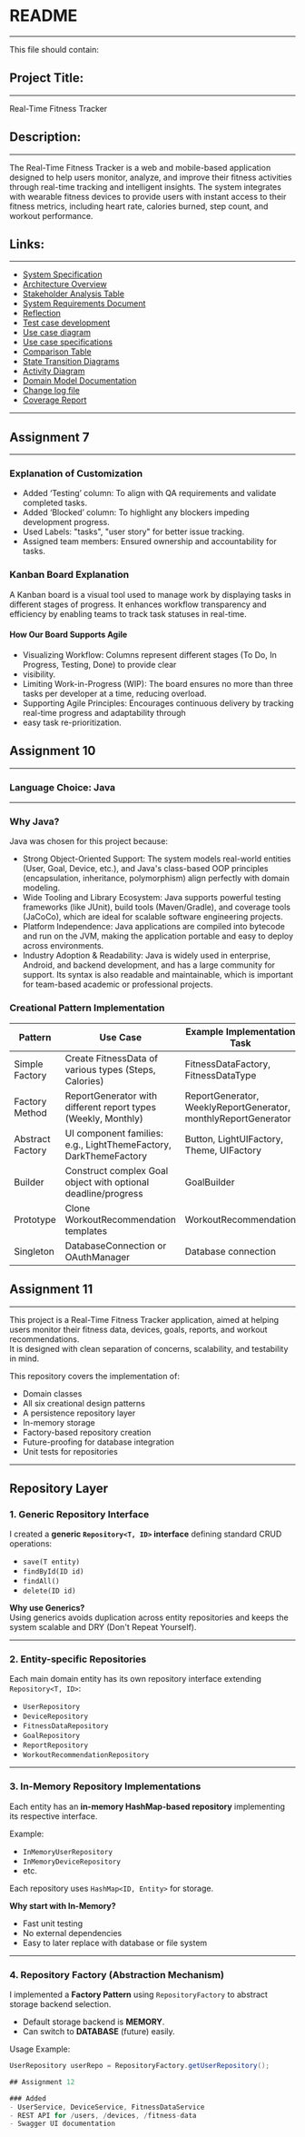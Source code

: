 # README
___
This file should contain:

## Project Title:
___
Real-Time Fitness Tracker
## Description:
___
<p>The Real-Time Fitness Tracker is a web and mobile-based application designed to help users monitor, analyze, and 
improve their fitness activities through real-time tracking and intelligent insights. The system integrates with 
wearable fitness devices to provide users with instant access to their fitness metrics, including heart rate, calories 
burned, step count, and workout performance.</p>

## Links:
___

- [System Specification](SPECIFICATION.md)
- [Architecture Overview](ARCHITECTURE.md)
- [Stakeholder Analysis Table](Stakeholder_Analysis_Table.md)
- [System Requirements Document](System_Requirements_Document.md)
- [Reflection](Reflection.md)
- [Test case development](Test-Case-Development.md)
- [Use case diagram](Use_Case_Diagram.md)
- [Use case specifications](Use_Case_Specifications.md)
- [Comparison Table](Comparison-Table.md)
- [State Transition Diagrams](State-Transition-Diagrams.md)
- [Activity Diagram](Activity-Diagrams.md)
- [Domain Model Documentation](Domain_Model_Documentation.md)
- [Change log file](CHANGELOG.md)
- [Coverage Report](Coverage_Report.md)

___

## Assignment 7
___
### Explanation of Customization
* Added ‘Testing’ column: To align with QA requirements and validate completed tasks.
* Added ‘Blocked’ column: To highlight any blockers impeding development progress.
* Used Labels: "tasks", "user story" for better issue tracking.
* Assigned team members: Ensured ownership and accountability for tasks.

### Kanban Board Explanation
<p>A Kanban board is a visual tool used to manage work by displaying tasks in different stages of progress. 
It enhances workflow transparency and efficiency by enabling teams to track task statuses in real-time.</p>

#### How Our Board Supports Agile
* Visualizing Workflow: Columns represent different stages (To Do, In Progress, Testing, Done) to provide clear
* visibility.
* Limiting Work-in-Progress (WIP): The board ensures no more than three tasks per developer at a time, reducing overload.
* Supporting Agile Principles: Encourages continuous delivery by tracking real-time progress and adaptability through
* easy task re-prioritization.

## Assignment 10
___
### Language Choice: Java
___
### Why Java?
Java was chosen for this project because:
* Strong Object-Oriented Support: The system models real-world entities (User, Goal, Device, etc.), and Java's class-based OOP principles (encapsulation, inheritance, polymorphism) align perfectly with domain modeling. 
* Wide Tooling and Library Ecosystem: Java supports powerful testing frameworks (like JUnit), build tools (Maven/Gradle), and coverage tools (JaCoCo), which are ideal for scalable software engineering projects.
* Platform Independence: Java applications are compiled into bytecode and run on the JVM, making the application portable and easy to deploy across environments.
* Industry Adoption & Readability: Java is widely used in enterprise, Android, and backend development, and has a large community for support. Its syntax is also readable and maintainable, which is important for team-based academic or professional projects.

### Creational Pattern Implementation

|Pattern|Use Case| Example Implementation Task                                    |
|---|---|----------------------------------------------------------------|
|Simple Factory|Create FitnessData of various types (Steps, Calories)| FitnessDataFactory, FitnessDataType                            |
|Factory Method|ReportGenerator with different report types (Weekly, Monthly)| ReportGenerator, WeeklyReportGenerator, monthlyReportGenerator |
|Abstract Factory|UI component families: e.g., LightThemeFactory, DarkThemeFactory| Button, LightUIFactory, Theme, UIFactory                       |
|Builder|Construct complex Goal object with optional deadline/progress| GoalBuilder                                                    |
|Prototype|Clone WorkoutRecommendation templates| WorkoutRecommendation                                          |
|Singleton|DatabaseConnection or OAuthManager| Database connection                                            |

## Assignment 11
___

This project is a Real-Time Fitness Tracker application, aimed at helping users monitor their fitness data, devices, goals, reports, and workout recommendations.  
It is designed with clean separation of concerns, scalability, and testability in mind.

This repository covers the implementation of:
- Domain classes
- All six creational design patterns
- A persistence repository layer
- In-memory storage
- Factory-based repository creation
- Future-proofing for database integration
- Unit tests for repositories

---

## Repository Layer

### 1. Generic Repository Interface
 I created a **generic `Repository<T, ID>` interface** defining standard CRUD operations:
- `save(T entity)`
- `findById(ID id)`
- `findAll()`
- `delete(ID id)`

 **Why use Generics?**  
Using generics avoids duplication across entity repositories and keeps the system scalable and DRY (Don't Repeat Yourself).


---

### 2. Entity-specific Repositories

Each main domain entity has its own repository interface extending `Repository<T, ID>`:

- `UserRepository`
- `DeviceRepository`
- `FitnessDataRepository`
- `GoalRepository`
- `ReportRepository`
- `WorkoutRecommendationRepository`


---

### 3. In-Memory Repository Implementations

Each entity has an **in-memory HashMap-based repository** implementing its respective interface.

Example:
- `InMemoryUserRepository`
- `InMemoryDeviceRepository`
- etc.

Each repository uses `HashMap<ID, Entity>` for storage.


**Why start with In-Memory?**
- Fast unit testing
- No external dependencies
- Easy to later replace with database or file system

---

### 4. Repository Factory (Abstraction Mechanism)

I implemented a **Factory Pattern** using `RepositoryFactory` to abstract storage backend selection.

- Default storage backend is **MEMORY**.
- Can switch to **DATABASE** (future) easily.

Usage Example:

```java
UserRepository userRepo = RepositoryFactory.getUserRepository();

## Assignment 12

### Added
- UserService, DeviceService, FitnessDataService
- REST API for /users, /devices, /fitness-data
- Swagger UI documentation

 
